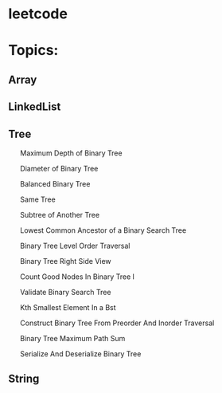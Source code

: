 # leetcode

# Topics:
<h2>Array </br></h2>
<h2>LinkedList </br> </h2>
<h2>Tree </br> </h2>
<ul>Maximum Depth of Binary Tree</ul>
<ul>Diameter of Binary Tree</ul>
<ul>Balanced Binary Tree</ul>
<ul>Same Tree</ul>
<ul>Subtree of Another Tree</ul>
<ul>Lowest Common Ancestor of a Binary Search Tree</ul>
<ul>Binary Tree Level Order Traversal</ul>
<ul>Binary Tree Right Side View</ul>
<ul>Count Good Nodes In Binary Tree l</ul>
<ul>Validate Binary Search Tree</ul>
<ul>Kth Smallest Element In a Bst</ul>
<ul>Construct Binary Tree From Preorder And Inorder Traversal</ul>
<ul>Binary Tree Maximum Path Sum</ul>
<ul>Serialize And Deserialize Binary Tree</ul>
<h2>String </br> </h2>
